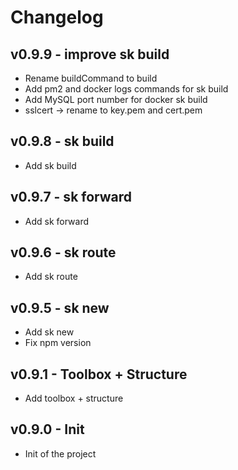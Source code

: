 # Changelog

## v0.9.9 - improve sk build

- Rename buildCommand to build
- Add pm2 and docker logs commands for sk build
- Add MySQL port number for docker sk build
- sslcert -> rename to key.pem and cert.pem

## v0.9.8 - sk build

- Add sk build

## v0.9.7 - sk forward

- Add sk forward

## v0.9.6 - sk route

- Add sk route

## v0.9.5 - sk new

- Add sk new
- Fix npm version

## v0.9.1 - Toolbox + Structure

- Add toolbox + structure

## v0.9.0 - Init

- Init of the project
